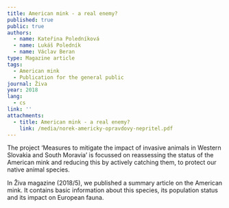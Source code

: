 ```yaml
---
title: American mink - a real enemy?
published: true
public: true
authors:
  - name: Kateřina Poledníková
  - name: Lukáš Poledník
  - name: Václav Beran
type: Magazine article
tags:
  - American mink
  - Publication for the general public
journal: Živa
year: 2018
lang:
  - cs
link: ''
attachments:
  - title: American mink - a real enemy?
    link: /media/norek-americky-opravdovy-nepritel.pdf
---
```

The project ‘Measures to mitigate the impact of invasive animals in Western Slovakia and South Moravia’ is focussed on reassessing the status of the American mink and reducing this by actively catching them, to protect our native animal species.

In Živa magazine (2018/5), we published a summary article on the American mink. It contains basic information about this species, its population status and its impact on European fauna.
